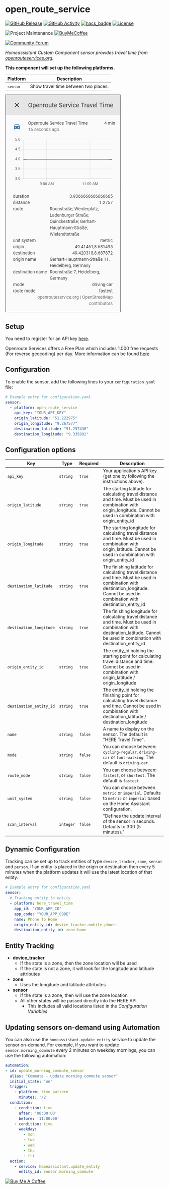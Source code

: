 # open_route_service

[![GitHub Release][releases-shield]][releases]
[![GitHub Activity][commits-shield]][commits]
[![hacs_badge](https://img.shields.io/badge/HACS-Default-orange.svg?style=for-the-badge)](https://github.com/custom-components/hacs)
[![License][license-shield]](LICENSE.md)

![Project Maintenance][maintenance-shield]
[![BuyMeCoffee][buymecoffeebadge]][buymecoffee]

[![Community Forum][forum-shield]][forum]

_Homeassistant Custom Component sensor provides travel time from [openrouteservices.org](openrouteservices.org)._

**This component will set up the following platforms.**

Platform | Description
-- | --
`sensor` | Show travel time between two places.

![example][exampleimg]

## Setup

You need to register for an API key [here](https://openrouteservice.org/dev).

Openroute Services offers a Free Plan which includes 1.000 free requests (For reverse geocoding) per day. More information can be found [here](https://openrouteservice.org/plans/)

##  Configuration

To enable the sensor, add the following lines to your `configuration.yaml` file:

```yaml
# Example entry for configuration.yaml
sensor:
  - platform: open_route_service
    api_key: "YOUR_API_KEY"
    origin_latitude: "51.222975"
    origin_longitude: "9.267577"
    destination_latitude: "51.257430"
    destination_longitude: "9.335892"
```

## Configuration options

Key | Type | Required | Description
-- | -- | -- | --
`api_key` | `string` | `true` | Your application's API key (get one by following the instructions above).
`origin_latitude` | `string` | `true` | The starting latitude for calculating travel distance and time. Must be used in combination with origin_longitude. Cannot be used in combination with origin_entity_id
`origin_longitude` | `string` | `true` | The starting longitude for calculating travel distance and time. Must be used in combination with origin_latitude. Cannot be used in combination with origin_entity_id
`destination_latitude` | `string` | `true` | The finishing latitude for calculating travel distance and time. Must be used in combination with destination_longitude. Cannot be used in combination with destination_entity_id
`destination_longitude` | `string` | `true` | The finishing longitude for calculating travel distance and time. Must be used in combination with destination_latitude. Cannot be used in combination with destination_entity_id
`origin_entity_id` | `string` | `true` | The entity_id holding the starting point for calculating travel distance and time. Cannot be used in combination with origin_latitude / origin_longitude
`destination_entity_id` | `string` | `true` | The entity_id holding the finishing point for calculating travel distance and time. Cannot be used in combination with destination_latitude / destination_longitude
`name` | `string` | `false` | A name to display on the sensor. The default is "HERE Travel Time".
`mode` | `string` | `false` | You can choose between: `cycling-regular`, `driving-car` or `foot-walking`. The default is `driving-car`.
`route_mode` | `string` | `false` | You can choose between: `fastest`, or `shortest`. The default is `fastest`
`unit_system` | `string` | `false` | You can choose between `metric` or `imperial`. Defaults to `metric` or `imperial` based on the Home Assistant configuration.
`scan_interval` | `integer` | `false` | "Defines the update interval of the sensor in seconds. Defaults to 300 (5 minutes)."

## Dynamic Configuration

Tracking can be set up to track entities of type `device_tracker`, `zone`, `sensor` and `person`. If an entity is placed in the origin or destination then every 5 minutes when the platform updates it will use the latest location of that entity.

```yaml
# Example entry for configuration.yaml
sensor:
  # Tracking entity to entity
  - platform: here_travel_time
    app_id: "YOUR_APP_ID"
    app_code: "YOUR_APP_CODE"
    name: Phone To Home
    origin_entity_id: device_tracker.mobile_phone
    destination_entity_id: zone.home
```

## Entity Tracking

- **device_tracker**
  - If the state is a zone, then the zone location will be used
  - If the state is not a zone, it will look for the longitude and latitude attributes
- **zone**
  - Uses the longitude and latitude attributes
- **sensor**
  - If the state is a zone, then will use the zone location
  - All other states will be passed directly into the HERE API
    - This includes all valid locations listed in the *Configuration Variables*

## Updating sensors on-demand using Automation

You can also use the `homeassistant.update_entity` service to update the sensor on-demand. For example, if you want to update `sensor.morning_commute` every 2 minutes on weekday mornings, you can use the following automation:

```yaml
automation:
- id: update_morning_commute_sensor
  alias: "Commute - Update morning commute sensor"
  initial_state: 'on'
  trigger:
    - platform: time_pattern
      minutes: '/2'
  condition:
    - condition: time
      after: '08:00:00'
      before: '11:00:00'
    - condition: time
      weekday:
        - mon
        - tue
        - wed
        - thu
        - fri
  action:
    - service: homeassistant.update_entity
      entity_id: sensor.morning_commute
```

<a href="https://www.buymeacoffee.com/eifinger" target="_blank"><img src="https://www.buymeacoffee.com/assets/img/custom_images/black_img.png" alt="Buy Me A Coffee" style="height: auto !important;width: auto !important;" ></a><br>

[buymecoffee]: https://www.buymeacoffee.com/eifinger
[buymecoffeebadge]: https://img.shields.io/badge/buy%20me%20a%20coffee-donate-yellow.svg?style=for-the-badge
[commits-shield]: https://img.shields.io/github/commit-activity/y/eifinger/open_route_service?style=for-the-badge
[commits]: https://github.com/eifinger/open_route_service/commits/master
[customupdater]: https://github.com/custom-components/custom_updater
[customupdaterbadge]: https://img.shields.io/badge/custom__updater-true-success.svg?style=for-the-badge
[exampleimg]: https://github.com/eifinger/open_route_service/blob/master/example.png?raw=true
[forum-shield]: https://img.shields.io/badge/community-forum-brightgreen.svg?style=for-the-badge
[forum]: https://community.home-assistant.io/t/custom-component-open-route-service-travel-time/131941
[license-shield]: https://img.shields.io/github/license/eifinger/open_route_service.svg?style=for-the-badge
[maintenance-shield]: https://img.shields.io/badge/maintainer-Kevin%20Eifinger%20%40eifinger-blue.svg?style=for-the-badge
[releases-shield]: https://img.shields.io/github/release/eifinger/open_route_service.svg?style=for-the-badge
[releases]: https://github.com/eifinger/open_route_service/releases